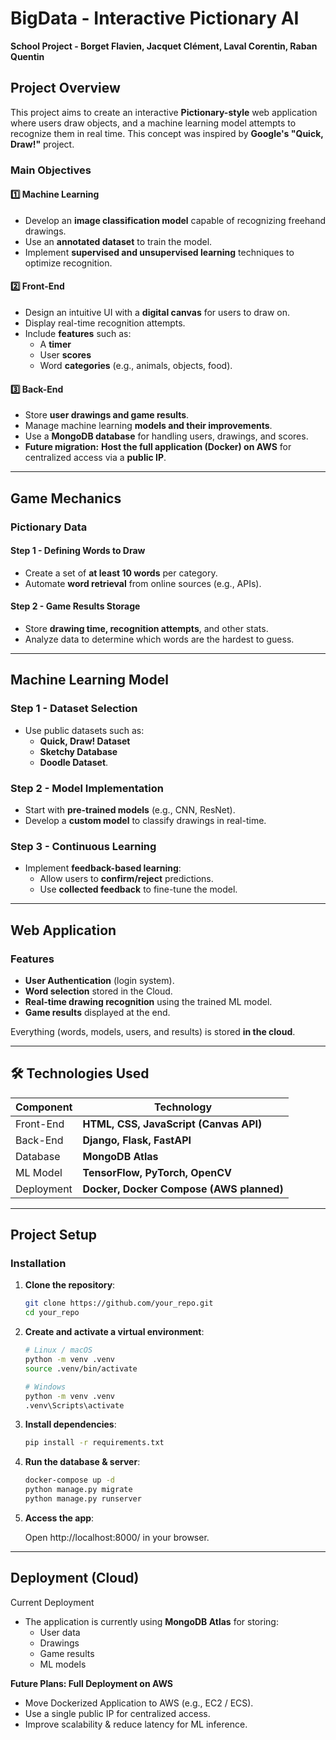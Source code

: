 # BigData - Interactive Pictionary AI
**School Project - Borget Flavien, Jacquet Clément, Laval Corentin, Raban Quentin**

## **Project Overview**
This project aims to create an interactive **Pictionary-style** web application where users draw objects, and a machine learning model attempts to recognize them in real time. This concept was inspired by **Google's "Quick, Draw!"** project.

###  **Main Objectives**
#### **1️⃣ Machine Learning**
- Develop an **image classification model** capable of recognizing freehand drawings.
- Use an **annotated dataset** to train the model.
- Implement **supervised and unsupervised learning** techniques to optimize recognition.

#### **2️⃣ Front-End**
- Design an intuitive UI with a **digital canvas** for users to draw on.
- Display real-time recognition attempts.
- Include **features** such as:
    - A **timer**
    - User **scores**
    - Word **categories** (e.g., animals, objects, food).

#### **3️⃣ Back-End**
- Store **user drawings and game results**.
- Manage machine learning **models and their improvements**.
- Use a **MongoDB database** for handling users, drawings, and scores.
- **Future migration:** **Host the full application (Docker) on AWS** for centralized access via a **public IP**.

---

##  **Game Mechanics**
###  **Pictionary Data**
#### **Step 1 - Defining Words to Draw**
- Create a set of **at least 10 words** per category.
- Automate **word retrieval** from online sources (e.g., APIs).

#### **Step 2 - Game Results Storage**
- Store **drawing time, recognition attempts**, and other stats.
- Analyze data to determine which words are the hardest to guess.

---

##  **Machine Learning Model**
### **Step 1 - Dataset Selection**
- Use public datasets such as:
    - **Quick, Draw! Dataset**
    - **Sketchy Database**
    - **Doodle Dataset**.

### **Step 2 - Model Implementation**
- Start with **pre-trained models** (e.g., CNN, ResNet).
- Develop a **custom model** to classify drawings in real-time.

### **Step 3 - Continuous Learning**
- Implement **feedback-based learning**:
    - Allow users to **confirm/reject** predictions.
    - Use **collected feedback** to fine-tune the model.

---

##  **Web Application**
### **Features**
-  **User Authentication** (login system).
-  **Word selection** stored in the Cloud.
-  **Real-time drawing recognition** using the trained ML model.
-  **Game results** displayed at the end.

Everything (words, models, users, and results) is stored **in the cloud**.

---

## 🛠 **Technologies Used**
| Component    | Technology |
|-------------|-----------|
| Front-End   | **HTML, CSS, JavaScript (Canvas API)** |
| Back-End    | **Django, Flask, FastAPI** |
| Database    | **MongoDB Atlas** |
| ML Model    | **TensorFlow, PyTorch, OpenCV** |
| Deployment  | **Docker, Docker Compose (AWS planned)** |

---

##  **Project Setup**
### **Installation**
1. **Clone the repository**:
   ```bash
   git clone https://github.com/your_repo.git
   cd your_repo
   ```
2. **Create and activate a virtual environment**:
    ```bash
    # Linux / macOS
    python -m venv .venv
    source .venv/bin/activate

    # Windows
    python -m venv .venv
    .venv\Scripts\activate
    ```

3.	**Install dependencies**:

    ```bash
    pip install -r requirements.txt
    ```

4.	**Run the database & server**:

    ```bash
    docker-compose up -d
    python manage.py migrate
    python manage.py runserver
    ```

5.	**Access the app**:

    Open http://localhost:8000/ in your browser.

---

## Deployment (Cloud)

Current Deployment
* The application is currently using **MongoDB Atlas** for storing:	
  - User data 
  - Drawings 
  - Game results 
  - ML models

**Future Plans: Full Deployment on AWS**

*   Move Dockerized Application to AWS (e.g., EC2 / ECS).
*	Use a single public IP for centralized access.
*	Improve scalability & reduce latency for ML inference.

